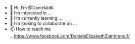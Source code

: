 - 👋 Hi, I’m @Danielaldk
- 👀 I’m interested in  ...
- 🌱 I’m currently learning ...
- 💞️ I’m looking to collaborate on ...
- 📫 How to reach me ...https://www.facebook.com/DanielaElizabethZambrano.1/

<!---
Danielaldk/Danielaldk is a ✨ special ✨ repository because its `README.md` (this file) appears on your GitHub profile.
You can click the Preview link to take a look at your changes.
--->
